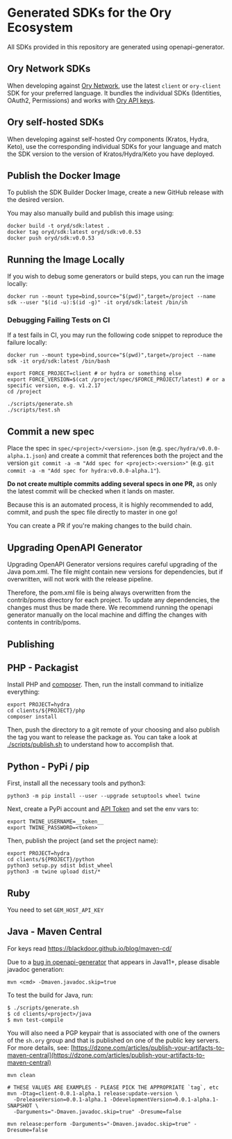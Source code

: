 # Generated SDKs for the Ory Ecosystem

All SDKs provided in this repository are generated using openapi-generator.

## Ory Network SDKs

When developing against [Ory Network](https://www.ory.sh/docs/sdk), use the
latest `client` or `ory-client` SDK for your preferred language. It bundles the
individual SDKs (Identities, OAuth2, Permissions) and works with [Ory API
keys](https://www.ory.sh/docs/concepts/personal-access-token).

## Ory self-hosted SDKs

When developing against self-hosted Ory components (Kratos, Hydra, Keto), use
the corresponding individual SDKs for your language and match the SDK version to
the version of Kratos/Hydra/Keto you have deployed.

## Publish the Docker Image

To publish the SDK Builder Docker Image, create a new GitHub release with the
desired version.

You may also manually build and publish this image using:

```shell script
docker build -t oryd/sdk:latest .
docker tag oryd/sdk:latest oryd/sdk:v0.0.53
docker push oryd/sdk:v0.0.53
```

## Running the Image Locally

If you wish to debug some generators or build steps, you can run the image locally:

```shell script
docker run --mount type=bind,source="$(pwd)",target=/project --name sdk --user "$(id -u):$(id -g)" -it oryd/sdk:latest /bin/sh
```

### Debugging Failing Tests on CI

If a test fails in CI, you may run the following code snippet to reproduce the failure locally:

```shell script
docker run --mount type=bind,source="$(pwd)",target=/project --name sdk -it oryd/sdk:latest /bin/bash

export FORCE_PROJECT=client # or hydra or something else
export FORCE_VERSION=$(cat /project/spec/$FORCE_PROJECT/latest) # or a specific version, e.g. v1.2.17
cd /project

./scripts/generate.sh
./scripts/test.sh
```

## Commit a new spec

Place the spec in `spec/<project>/<version>.json` (e.g.
`spec/hydra/v0.0.0-alpha.1.json`) and create a commit that references both the
project and the version `git commit -a -m "Add spec for <project>:<version>"`
(e.g. `git commit -a -m "Add spec for hydra:v0.0.0-alpha.1"`).

**Do not create multiple commits adding several specs in one PR,** as only the
latest commit will be checked when it lands on master.

Because this is an automated process, it is highly recommended to add, commit,
and push the spec file directly to master in one go!

You can create a PR if you're making changes to the build chain.

## Upgrading OpenAPI Generator

Upgrading OpenAPI Generator versions requires careful upgrading of the Java
pom.xml. The file might contain new versions for dependencies, but if
overwritten, will not work with the release pipeline.

Therefore, the pom.xml file is being always overwritten from the contrib/poms
directory for each project. To update any dependencies, the changes must thus be
made there. We recommend running the openapi generator manually on the local
machine and diffing the changes with contents in contrib/poms.

## Publishing

## PHP - Packagist

Install PHP and [composer](https://packagist.org). Then, run the install command
to initialize everything:

```shell script
export PROJECT=hydra
cd clients/${PROJECT}/php
composer install
```

Then, push the directory to a git remote of your choosing and also publish the
tag you want to release the package as. You can take a look at
[./scripts/publish.sh](./scripts/publish.sh) to understand how to accomplish
that.

## Python - PyPi / pip

First, install all the necessary tools and python3:

```shell script
python3 -m pip install --user --upgrade setuptools wheel twine
```

Next, create a PyPi account and [API Token](https://pypi.org/manage/account/)
and set the env vars to:

```shell script
export TWINE_USERNAME=__token__
export TWINE_PASSWORD=<token>
```

Then, publish the project (and set the project name):

```shell script
export PROJECT=hydra
cd clients/${PROJECT}/python
python3 setup.py sdist bdist_wheel
python3 -m twine upload dist/*
```

## Ruby

You need to set `GEM_HOST_API_KEY`

## Java - Maven Central

For keys read https://blackdoor.github.io/blog/maven-cd/

Due to a
[bug in openapi-generator](https://github.com/OpenAPITools/openapi-generator/issues/3272)
that appears in Java11+, please disable javadoc generation:

```shell
mvn <cmd> -Dmaven.javadoc.skip=true
```

To test the build for Java, run:

```
$ ./scripts/generate.sh
$ cd clients/<project>/java
$ mvn test-compile
```

You will also need a PGP keypair that is associated with one of the owners of
the `sh.ory` group and that is published on one of the public key servers. For
more details, see:
[https://dzone.com/articles/publish-your-artifacts-to-maven-central](https://dzone.com/articles/publish-your-artifacts-to-maven-central)

```shell script
mvn clean

# THESE VALUES ARE EXAMPLES - PLEASE PICK THE APPROPRIATE `tag`, etc
mvn -Dtag=client-0.0.1-alpha.1 release:update-version \
  -DreleaseVersion=0.0.1-alpha.1 -DdevelopmentVersion=0.0.1-alpha.1-SNAPSHOT \
  -Darguments="-Dmaven.javadoc.skip=true" -Dresume=false

mvn release:perform -Darguments="-Dmaven.javadoc.skip=true" -Dresume=false
```
